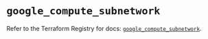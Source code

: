 # `google_compute_subnetwork`

Refer to the Terraform Registry for docs: [`google_compute_subnetwork`](https://registry.terraform.io/providers/hashicorp/google/6.28.0/docs/resources/compute_subnetwork).
